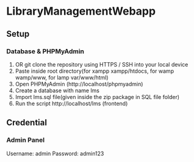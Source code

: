 # LibraryManagementWebapp

## Setup
### Database & PHPMyAdmin
1. OR git clone the repository using HTTPS / SSH into your local device
2. Paste inside root directory(for xampp xampp/htdocs, for wamp wamp/www, for lamp var/www/html)
3. Open PHPMyAdmin (http://localhost/phpmyadmin)
4. Create a database with name lms
5. Import lms.sql file(given inside the zip package in SQL file folder)
6. Run the script http://localhost/lms (frontend)

## Credential
### Admin Panel
Username: admin
Password: admin123


